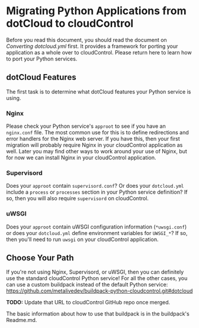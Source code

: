 # Migrating Python Applications from dotCloud to cloudControl

Before you read this document, you should read the document on *Converting dotcloud.yml* first. It provides a framework for porting your application as a whole over to cloudControl. Please return here to learn how to port your Python services.

## dotCloud Features

The first task is to determine what dotCloud features your Python service is using. 

### Nginx

Please check your Python service's `approot` to see if you have an `nginx.conf` file. The most common use for this is to define redirections and error handlers for the Nginx web server. If you have this, then your first migration will probably require Nginx in your cloudControl application as well. Later you may find other ways to work around your use of Nginx, but for now we can install Nginx in your cloudControl application.

### Supervisord

Does your `approot` contain `supervisord.conf`? Or does your `dotcloud.yml` include a `process` or `processes` section in your Python service definition? If so, then you will also require `supervisord` on cloudControl.

### uWSGI

Does your `approot` contain uWSGI configuration information (`*uwsgi.conf`) or does your `dotcloud.yml` define environment variables for `UWSGI_*`? If so, then you'll need to run `uwsgi` on your cloudControl application.

## Choose Your Path

If you're not using Nginx, Supervisord, or uWSGI, then you can definitely use the standard cloudControl Python service! 
For all the other cases, you can use a custom buildpack instead of the default Python service: https://github.com/metalivedev/buildpack-python-cloudcontrol.git#dotcloud

**TODO:** Update that URL to cloudControl GitHub repo once merged.

The basic information about how to use that buildpack is in the buildpack's Readme.md.
